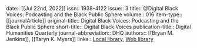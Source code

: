 date:: [[Jul 22nd, 2022]]
issn:: 1938-4122
issue:: 3
title:: @Digital Black Voices: Podcasting and the Black Public Sphere
volume:: 016
item-type:: [[journalArticle]]
original-title:: Digital Black Voices: Podcasting and the Black Public Sphere
short-title:: Digital Black Voices
publication-title:: Digital Humanities Quarterly
journal-abbreviation:: DHQ
authors:: [[Bryan M. Jenkins]], [[Taryn K. Myers]]
links:: [Local library](zotero://select/groups/2386895/items/S773ZR79), [Web library](https://www.zotero.org/groups/2386895/items/S773ZR79)
